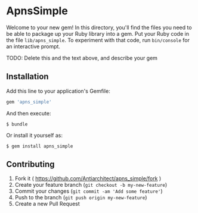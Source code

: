 # ApnsSimple

Welcome to your new gem! In this directory, you'll find the files you need to be able to package up your Ruby library into a gem. Put your Ruby code in the file `lib/apns_simple`. To experiment with that code, run `bin/console` for an interactive prompt.

TODO: Delete this and the text above, and describe your gem

## Installation

Add this line to your application's Gemfile:

```ruby
gem 'apns_simple'
```

And then execute:

    $ bundle

Or install it yourself as:

    $ gem install apns_simple

## Contributing

1. Fork it ( https://github.com/Antiarchitect/apns_simple/fork )
2. Create your feature branch (`git checkout -b my-new-feature`)
3. Commit your changes (`git commit -am 'Add some feature'`)
4. Push to the branch (`git push origin my-new-feature`)
5. Create a new Pull Request
